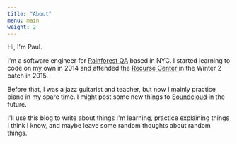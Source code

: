 ```yaml
---
title: "About"
menu: main
weight: 2
---
```


Hi, I'm Paul.

I'm a software engineer for [Rainforest QA](https://rainforestqa.com) based in NYC. I started learning to code on my own in 2014 and attended the [Recurse Center](https://recurse.com) in the Winter 2 batch in 2015.

Before that, I was a jazz guitarist and teacher, but now I mainly practice piano in my spare time. I might post some new things to [Soundcloud](https://soundcloud.com/paulcohnmusic) in the future.

I'll use this blog to write about things I'm learning, practice explaining things I think I know, and maybe leave some random thoughts about random things.
